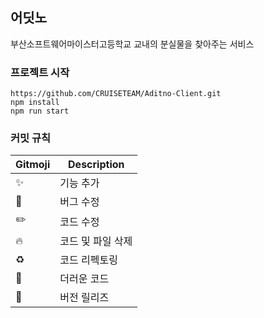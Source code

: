 ## 어딧노
부산소프트웨어마이스터고등학교 교내의 분실물을 찾아주는 서비스

### 프로젝트 시작
    https://github.com/CRUISETEAM/Aditno-Client.git
    npm install
    npm run start

### 커밋 규칙

| Gitmoji | Description        |
|--------|-----------------|
| ✨     | 기능 추가        |
| 🐛     | 버그 수정        |
| ✏️     | 코드 수정        |
| 🔥     | 코드 및 파일 삭제 |
| ♻️     | 코드 리펙토링    |
| 💩     | 더러운 코드      |
| 🔖     | 버전 릴리즈      |
